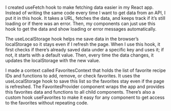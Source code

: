 I created useFetch hook to make fetching data easier in my React app. Instead of writing the same code every time I want to get data from an API, I put it in this hook. It takes a URL, fetches the data, and keeps track if it’s still loading or if there was an error. Then, my components can just use this hook to get the data and show loading or error messages automatically. 

The useLocalStorage hook helps me save data in the browser’s localStorage so it stays even if I refresh the page. When I use this hook, it first checks if there’s already saved data under a specific key and uses it; if not, it starts with a default value. Then, every time the data changes, it updates the localStorage with the new value. 

I made a context called FavoritesContext that holds the list of favorite recipe IDs and functions to add, remove, or check favorites. It uses the useLocalStorage hook to save this list so the favorites stay even if the page is refreshed.
The FavoritesProvider component wraps the app and provides this favorites data and functions to all child components. There’s also a custom hook useFavorites to make it easy for any component to get access to the favorites without repeating code.